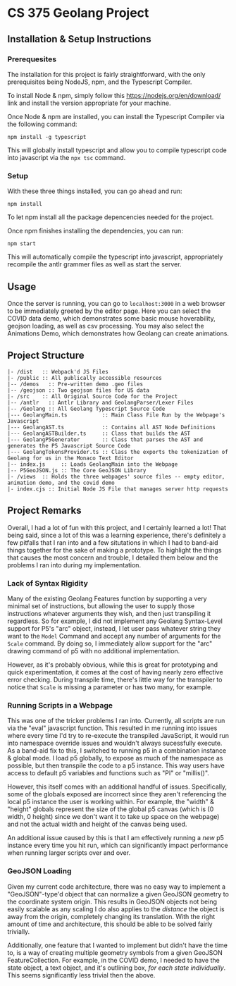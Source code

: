 # CS 375 Geolang Project

## Installation & Setup Instructions

### Prerequesites 

The installation for this project is fairly straightforward, with the only prerequisites being NodeJS, npm, and the Typescript Compiler.

To install Node & npm, simply follow this https://nodejs.org/en/download/ link and install the version appropriate for your machine.

Once Node & npm are installed, you can install the Typescript Compiler via the following command:

`npm install -g typescript`

This will globally install typescript and allow you to compile typescript code into javascript via the `npx tsc` command.

### Setup

With these three things installed, you can go ahead and run:

`npm install`

To let npm install all the package depencencies needed for the project.

Once npm finishes installing the dependencies, you can run: 

`npm start`

This will automatically compile the typescript into javascript, appropriately recompile the antlr grammer files as well as start the server.

## Usage

Once the server is running, you can go to `localhost:3000` in a web browser to be immediately greeted by the editor page. 
Here you can select the COVID data demo, which demonstrates some basic mouse hoverability, geojson loading, as well as csv processing.
You may also select the Animations Demo, which demonstrates how Geolang can create animations.


## Project Structure

```notes
|- /dist   :: Webpack'd JS Files
|- /public :: All publically accessible resources
|-- /demos   :: Pre-written demo .geo files
|-- /geojson :: Two geojson files for US data
|- /src    :: All Original Source Code for the Project
|-- /antlr   :: Antlr Library and GeolangParser/Lexer Files 
|-- /Geolang :: All Geolang Typescript Source Code
|--- GeolangMain.ts           :: Main Class File Run by the Webpage's Javascript
|--- GeolangAST.ts            :: Contains all AST Node Definitions
|--- GeolangASTBuilder.ts     :: Class that builds the AST
|--- GeolangP5Generator       :: Class that parses the AST and generates the P5 Javascript Source Code
|--- GeolangTokensProvider.ts :: Class the exports the tokenization of Geolang for us in the Monaco Text Editor
|-- index.js     :: Loads GeolangMain into the Webpage
|-- P5GeoJSON.js :: The Core GeoJSON Library
|- /views  :: Holds the three webpages' source files -- empty editor, animation demo, and the covid demo
|- index.cjs :: Initial Node JS File that manages server http requests
```

## Project Remarks

Overall, I had a lot of fun with this project, and I certainly learned a lot! That being said, since a lot of this was a learning experience, there's definitely a few pitfalls that I ran into and a few situtations in which I had to band-aid things together for the sake of making a prototype. To highlight the things that causes the most concern and trouble, I detailed them below and the problems I ran into during my implementation.

### Lack of Syntax Rigidity

Many of the existing Geolang Features function by supporting a very minimal set of instructions, but allowing the user to supply those instructions whatever arguments they wish, and then just transpiling it regardless. So for example, I did not implement any Geolang Syntax-Level support for P5's "arc" object, instead, I let user pass whatever string they want to the `Model` Command and accept any number of arguments for the `Scale` command. 
By doing so, I immediately allow support for the "arc" drawing command of p5 with no additional implementation.

However, as it's probably obvious, while this is great for prototyping and quick experimentation, it comes at the cost of having nearly zero effective error checking. During transpile time, there's little way for the transpiler to notice that `Scale` is missing a parameter or has two many, for example.

### Running Scripts in a Webpage

This was one of the tricker problems I ran into. Currently, all scripts are run via the "eval" javascript function. This resulted in me running into issues where every time I'd try to re-execute the transpiled JavaScript, it would run into namespace override issues and wouldn't always sucessfully execute. As a band-aid fix to this, I switched to running p5 in a combination instance & global mode. I load p5 globally, to expose as much of the namespace as possible, but then transpile the code to a p5 instance. This way users have access to default p5 variables and functions such as "PI" or "millis()". 

However, this itself comes with an additional handful of issues. Specifically, some of the globals exposed are incorrect since they aren't referencing the local p5 instance the user is working within. For example, the "width" & "height" globals represent the size of the global p5 canvas (which is (0 width, 0 height) since we don't want it to take up space on the webpage) and not the actual width and height of the canvas being used. 

An additional issue caused by this is that I am effectively running a *new* p5 instance every time you hit run, which can significantly impact performance when running larger scripts over and over.

### GeoJSON Loading

Given my current code architecture, there was no easy way to implement a "GeoJSON"-type'd object that can normalize a given GeoJSON geometry to the coordinate system origin. This results in GeoJSON objects not being easily scalable as any scaling I do also applies to the _distance_ the object is away from the origin, completely changing its translation. With the right amount of time and architecture, this should be able to be solved fairly trivially.

Additionally, one feature that I wanted to implement but didn't have the time to, is a way of creating multiple geometry symbols from a given GeoJSON FeatureCollection. For example, in the COVID demo, I needed to have the state object, a text object, and it's outlining box, _for each state individually_. This seems significantly less trivial then the above.